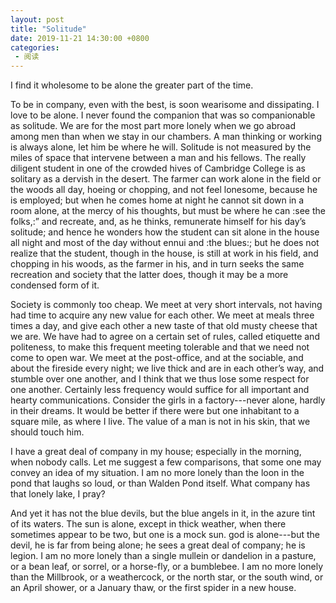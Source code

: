 ```yaml
---
layout: post
title: "Solitude"
date: 2019-11-21 14:30:00 +0800
categories: 
 - 阅读
---
```


I find it wholesome to be alone the greater part of the time.

<!-- more -->

To be in company, even with the best, is soon wearisome and dissipating. I love to be alone. I never found the companion that was so companionable as solitude. We are for the most part more lonely when we go abroad among men than when we stay in our chambers. A man thinking or working is always alone, let him be where he will. Solitude is not measured by the miles of space that intervene between a man and his fellows. The really diligent student in one of the crowded hives of Cambridge College is as solitary as a dervish in the desert. The farmer can work alone in the field or the woods all day, hoeing or chopping, and not feel lonesome, because he is employed; but when he comes home at night he cannot sit down in a room alone, at the mercy of his thoughts, but must be where he can :see the folks,:” and recreate, and, as he thinks, remunerate himself for his day’s solitude; and hence he wonders how the student can sit alone in the house all night and most of the day without ennui and :the blues:; but he does not realize that the student, though in the house, is still at work in his field, and chopping in his woods, as the farmer in his, and in turn seeks the same recreation and society that the latter does, though it may be a more condensed form of it.
 
Society is commonly too cheap. We meet at very short intervals, not having had time to acquire any new value for each other. We meet at meals three times a day, and give each other a new taste of that old musty cheese that we are. We have had to agree on a certain set of rules, called etiquette and politeness, to make this frequent meeting tolerable and that we need not come to open war. We meet at the post-office, and at the sociable, and about the fireside every night; we live thick and are in each other’s way, and stumble over one another, and I think that we thus lose some respect for one another. Certainly less frequency would suffice for all important and hearty communications. Consider the girls in a factory---never alone, hardly in their dreams. It would be better if there were but one inhabitant to a square mile, as where I live. The value of a man is not in his skin, that we should touch him.
 
I have a great deal of company in my house; especially in the morning, when nobody calls. Let me suggest a few comparisons, that some one may convey an idea of my situation. I am no more lonely than the loon in the pond that laughs so loud, or than Walden Pond itself. What company has that lonely lake, I pray?
 
And yet it has not the blue devils, but the blue angels in it, in the azure tint of its waters. The sun is alone, except in thick weather, when there sometimes appear to be two, but one is a mock sun. god is alone---but the devil, he is far from being alone; he sees a great deal of company; he is legion. I am no more lonely than a single mullein or dandelion in a pasture, or a bean leaf, or sorrel, or a horse-fly, or a bumblebee. I am no more lonely than the Millbrook, or a weathercock, or the north star, or the south wind, or an April shower, or a January thaw, or the first spider in a new house.

